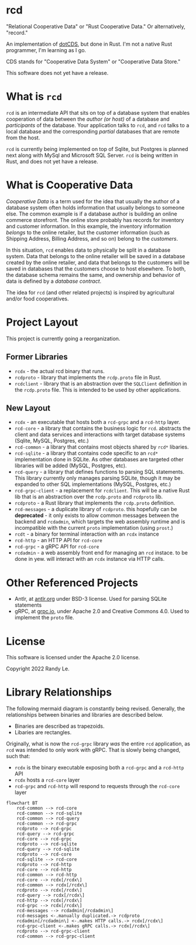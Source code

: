 # rcd
"Relational Cooperative Data" or "Rust Cooperative Data." Or alternatively, "record."

An implementation of [dotCDS](https://github.com/dynamoRando/dotCDS), but done in Rust. I'm not a native Rust programmer, I'm learning as I go. 

CDS stands for "Cooperative Data System" or "Cooperative Data Store."

This software does not yet have a release.

# What is `rcd`
`rcd` is an intermediate API that sits on top of a database system that enables cooperation of data between the _author (or host)_ of a database and _participants_ of the database. Your application talks to `rcd`, and `rcd` talks to a local database and the corresponding _partial_ databases that are remote from the host.

`rcd` is currently being implemented on top of Sqlite, but Postgres is planned next along with MySql and Microsoft SQL Server. `rcd` is being written in Rust, and does not yet have a release.

# What is Cooperative Data
_Cooperative Data_ is a term used for the idea that usually the author of a database system often holds information that usually belongs to someone else. The common example is if a database author is building an online commerce storefront. The online store probably has records for inventory and customer information. In this example, the inventory information _belongs_ to the online retailer, but the customer information (such as Shipping Address, Billing Address, and so on) belong to the _customers_.

In this situation, `rcd` enables data to physically be split in a database system. Data that belongs to the online retailer will be saved in a database created by the online retailer, and data that belongs to the customers will be saved in databases that the customers choose to host elsewhere. To both, the database schema remains the same, and ownership and behavior of data is defined by a _database contract_.

The idea for `rcd` (and other related projects) is inspired by agricultural and/or food cooperatives.

# Project Layout

This project is currently going a reorganization.

## Former Libraries
- `rcdx` - the actual rcd binary that runs.
- `rcdproto` - library that implements the `rcdp.proto` file in Rust.
- `rcdclient` - library that is an abstraction over the `SQLClient` definition in the `rcdp.proto` file. This is intended to be used by other applications.

## New Layout
- `rcdx` - an executable that hosts both a `rcd-grpc` and a `rcd-http` layer.
- `rcd-core` - a library that contains the business logic for `rcd`. abstracts the client and data services and interactions with target database systems (Sqlite, MySQL, Postgres, etc.)
- `rcd-common` - a library that contains most objects shared by `rcd*` libaries.
- `rcd-sqlite` - a library that contains code specific to an `rcd*` implementation done in SQLite. As other databases are targeted other libraries will be added (MySQL, Postgres, etc).
- `rcd-query` - a library that defines functions to parsing SQL statements. This library currently only manages parsing SQLite, though it may be expanded to other SQL implementations (MySQL, Postgres, etc.)
- `rcd-grpc-client` - a replacement for `rcdclient`. This will be a native Rust lib that is an abstraction over the `rcdp.proto` and `rcdproto` lib.
- `rcdproto` - a Rust library that implements the `rcdp.proto` definition.
- `rcd-messages` - a duplicate library of `rcdproto`. this hopefully can be __deprecated__ - it only exists to allow common messages between the backend and `rcdadmin`, which targets the web assembly runtime and is incompatible with the current `proto` implementation (using `prost`.)
- `rcdt` - a binary for terminal interaction with an `rcdx` instance
- `rcd-http` - an HTTP API for `rcd-core`
- `rcd-grpc` - a gRPC API for `rcd-core`
- `rcdadmin` - a web assembly front end for managing an `rcd` instace. to be done in yew. will interact with an `rcdx` instance via HTTP calls.

# Other Referenced Projects
- Antlr, at [antlr.org](https://www.antlr.org/license.html) under BSD-3 license. Used for parsing SQLite statements
- gRPC, at [grpc.io](https://grpc.io/), under Apache 2.0 and Creative Commons 4.0. Used to implement the `proto` file.

# License
This software is licensed under the Apache 2.0 license. 

Copyright 2022 Randy Le.

# Library Relationships

The following mermaid diagram is constantly being revised. Generally, the relationships between binaries and libraries are described below.

- Binaries are described as trapezoids.
- Libaries are rectangles.

Originally, what is now the `rcd-grpc` library _was_ the entire `rcd` application, as `rcd` was intended to only work with gRPC. That is slowly being changed, such that:

- `rcdx` is the binary executable exposing both a `rcd-grpc` and a `rcd-http` API
- `rcdx` hosts a `rcd-core` layer
- `rcd-grpc` and `rcd-http` will respond to requests through the `rcd-core` layer

```mermaid
flowchart BT
    rcd-common --> rcd-core
    rcd-common --> rcd-sqlite
    rcd-common --> rcd-query
    rcd-common --> rcd-grpc
    rcdproto --> rcd-grpc
    rcd-query --> rcd-grpc
    rcd-core --> rcd-grpc
    rcdproto --> rcd-sqlite
    rcd-query --> rcd-sqlite
    rcdproto --> rcd-core
    rcd-sqlite --> rcd-core
    rcdproto --> rcd-http
    rcd-core --> rcd-http
    rcd-common --> rcd-http
    rcd-core --> rcdx[/rcdx\]
    rcd-common --> rcdx[/rcdx\]
    rcdproto --> rcdx[/rcdx\]
    rcd-query --> rcdx[/rcdx\]
    rcd-http --> rcdx[/rcdx\]
    rcd-grpc --> rcdx[/rcdx\]
    rcd-messages --> rcdadmin[/rcdadmin\]
    rcd-messages <-.manually duplicated.-> rcdproto
    rcdadmin[/rcdadmin\] <-.makes HTTP calls.-> rcdx[/rcdx\]
    rcd-grpc-client <-.makes gRPC calls.-> rcdx[/rcdx\]
    rcdproto --> rcd-grpc-client
    rcd-common --> rcd-grpc-client
```
